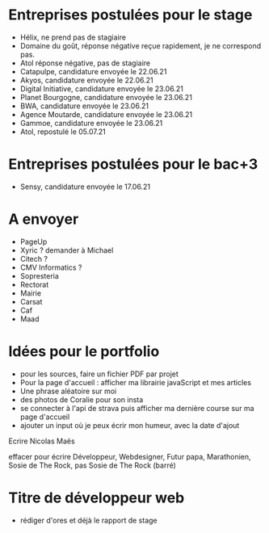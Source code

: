 # Entreprises postulées pour le stage

- Hélix, ne prend pas de stagiaire
- Domaine du goût, réponse négative reçue rapidement, je ne correspond pas.
- Atol réponse négative, pas de stagiaire
- Catapulpe, candidature envoyée le 22.06.21
- Akyos, candidature envoyée le 22.06.21
- Digital Initiative, candidature envoyée le 23.06.21
- Planet Bourgogne, candidature envoyée le 23.06.21
- BWA, candidature envoyée le 23.06.21
- Agence Moutarde, candidature envoyée le 23.06.21
- Gammoe, candidature envoyée le 23.06.21
- Atol, repostulé le 05.07.21

# Entreprises postulées pour le bac+3

- Sensy, candidature envoyée le 17.06.21

# A envoyer

- PageUp
- Xyric ? demander à Michael
- Citech ?
- CMV Informatics ?
- Sopresteria
- Rectorat
- Mairie
- Carsat
- Caf
- Maad

# Idées pour le portfolio

- pour les sources, faire un fichier PDF par projet
- Pour la page d'accueil : afficher ma librairie javaScript et mes articles
- Une phrase aléatoire sur moi
- des photos de Coralie pour son insta
- se connecter à l'api de strava puis afficher ma dernière course sur ma page d'accueil
- ajouter un input où je peux écrir mon humeur, avec la date d'ajout

Ecrire Nicolas Maës

effacer pour écrire
Développeur, Webdesigner, Futur papa, Marathonien, Sosie de The Rock, pas Sosie de The Rock (barré)

# Titre de développeur web

- rédiger d'ores et déjà le rapport de stage 
